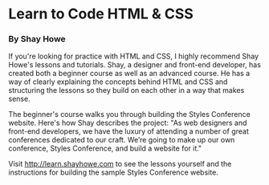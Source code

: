 # Learn to Code HTML & CSS
### By Shay Howe

If you're looking for practice with HTML and CSS, I highly recommend Shay Howe's lessons and tutorials. Shay, a designer and front-end developer, has created both a beginner course as well as an advanced course. He has a way of clearly explaining the concepts behind HTML and CSS and structuring the lessons so they build on each other in a way that makes sense.

The beginner's course walks you through building the Styles Conference website. Here's how Shay describes the project: "As web designers and front-end developers, we have the luxury of attending a number of great conferences dedicated to our craft. We’re going to make up our own conference, Styles Conference, and build a website for it."

Visit http://learn.shayhowe.com to see the lessons yourself and the instructions for building the sample Styles Conference website.
